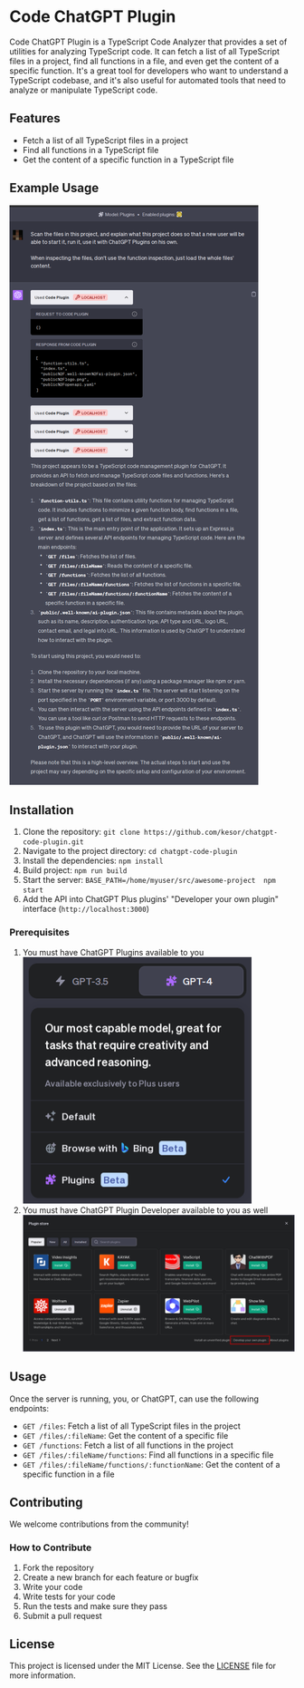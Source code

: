 # Code ChatGPT Plugin

Code ChatGPT Plugin is a TypeScript Code Analyzer that provides a set of utilities for analyzing TypeScript code. It can fetch a list of all TypeScript files in a project, find all functions in a file, and even get the content of a specific function. It's a great tool for developers who want to understand a TypeScript codebase, and it's also useful for automated tools that need to analyze or manipulate TypeScript code.

## Features

- Fetch a list of all TypeScript files in a project
- Find all functions in a TypeScript file
- Get the content of a specific function in a TypeScript file

## Example Usage

![Example Usage in ChatGPT](example.png)

## Installation

1. Clone the repository: `git clone https://github.com/kesor/chatgpt-code-plugin.git`
2. Navigate to the project directory: `cd chatgpt-code-plugin`
3. Install the dependencies: `npm install`
4. Build project: `npm run build`
5. Start the server: `BASE_PATH=/home/myuser/src/awesome-project  npm start`
6. Add the API into ChatGPT Plus plugins' "Developer your own plugin" interface (`http://localhost:3000`)

### Prerequisites

1. You must have ChatGPT Plugins available to you
    ![ChatGPT Plugins Beta](prereq-plugins.png)
2. You must have ChatGPT Plugin Developer available to you as well
    ![ChatGPT Plugins Developer](prereq-plugin-dev.png)

## Usage

Once the server is running, you, or ChatGPT, can use the following endpoints:

- `GET /files`: Fetch a list of all TypeScript files in the project
- `GET /files/:fileName`: Get the content of a specific file
- `GET /functions`: Fetch a list of all functions in the project
- `GET /files/:fileName/functions`: Find all functions in a specific file
- `GET /files/:fileName/functions/:functionName`: Get the content of a specific function in a file

## Contributing

We welcome contributions from the community!

### How to Contribute

1. Fork the repository
2. Create a new branch for each feature or bugfix
3. Write your code
4. Write tests for your code
5. Run the tests and make sure they pass
6. Submit a pull request

## License

This project is licensed under the MIT License. See the [LICENSE](LICENSE) file for more information.
